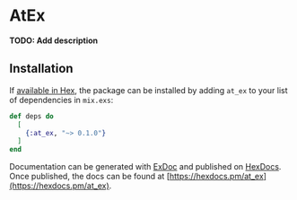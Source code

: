# AtEx

**TODO: Add description**

## Installation

If [available in Hex](https://hex.pm/docs/publish), the package can be installed
by adding `at_ex` to your list of dependencies in `mix.exs`:

```elixir
def deps do
  [
    {:at_ex, "~> 0.1.0"}
  ]
end
```

Documentation can be generated with [ExDoc](https://github.com/elixir-lang/ex_doc)
and published on [HexDocs](https://hexdocs.pm). Once published, the docs can
be found at [https://hexdocs.pm/at_ex](https://hexdocs.pm/at_ex).

